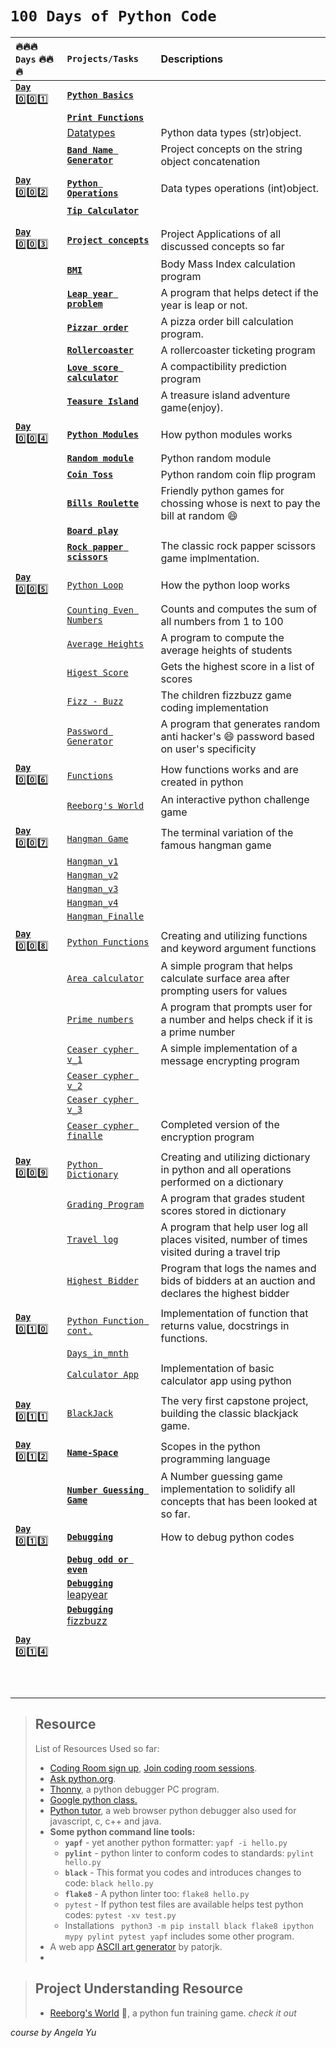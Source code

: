 # `100 Days of Python Code`

|   :fire::fire::fire:  `Days`    :fire::fire::fire:            |       `Projects/Tasks`             |                    Descriptions                            |
| :--------------------------------------- | :------------------------------- | :--------------------------------------------------------- |
| [**`Day`** :zero::zero::one:](Day1of100)|[**`Python Basics`**](Day1of100/data_type.py)|       |
|          | [**`Print Functions`**](Day1of100/print.py)  |            |
|   | [Datatypes](Day1of100/data_type.py)  | Python data types (str)object.  |
|           |[**`Band Name Generator`**](Day1of100/bandname_generator.py)|  Project concepts on the string object concatenation    |
||||
| [**`Day`** :zero::zero::two:](Day2of100/) | [**`Python Operations`**](Day2of100/operations.py)| Data types operations (int)object.    |
|       | [**`Tip Calculator`**](Day2of100/tip_calculator.py)|                 |
|       |                               |                               |
||||
| [**`Day`** :zero::zero::three:](Day3of100/)  |[**`Project concepts`**](Day3of100/)  | Project Applications of all discussed concepts so far  |
|     | [**`BMI`**](Day3of100/BMIv2.py) | Body Mass Index calculation program    |
|   | [**`Leap year problem`**](Day3of100/leapyear_problem.py)  | A program that helps detect if the year is leap or not.  |
|   | [**`Pizzar order`**](Day3of100/pizzar_order.py)  | A pizza order bill calculation program.  |
|   | [**`Rollercoaster`**](Day3of100/rollercoaster.py)  | A rollercoaster ticketing program  |
|   |  [**`Love score calculator`**]() | A compactibility prediction program  |
|   | [**`Teasure Island`**](Day3of100/treasure_island.py)  | A treasure island adventure game(enjoy).  |
||||
| [**`Day`** :zero::zero::four:](Day4of100/)   |    [**`Python Modules`**](Day4of100/my_module.py)| How python modules works   |
|       |   [**`Random module`**](Day4of100/random_mod.py) | Python random module  |
|   | [**`Coin Toss`**](Day4of100/coin_toss.py)  | Python random coin flip program  |
|   | [**`Bills Roulette`**](Day4of100/bills_roulette.py)  | Friendly python games for chossing whose is next to pay the bill at random :smile:  |
|   | [**`Board play`**](Day4of100/board_play.py)  |  |
|   | [**`Rock papper scissors`**](Day4of100/rock_papper_scissors.py)|The classic rock papper scissors game implmentation.  |
||||
| [**`Day`** :zero::zero::five:](Day5of100/)  |  [`Python Loop`](Day5of100/loops.py)  |   How the python loop works   |
|   | [`Counting Even Numbers`](Day5of100/count_evens.py)  |  Counts and computes the sum of all numbers from 1 to 100   |
|       | [`Average Heights`](Day5of100/avrg_heights.py)  |  A program to compute the average heights of students |
|       |   [`Higest Score`](Day5of100/highest_score.py)  |  Gets the highest score in a list of scores|
|       |   [`Fizz - Buzz`](Day5of100/fizzbuzz.py)| The children fizzbuzz game coding implementation  |
|       | [`Password Generator`](Day5of100/py_password_generator.py)  | A program that generates random anti hacker's :smile: password based on user's specificity|
|                   |                           |                                |
| [**`Day`** :zero::zero::six:](Day6of100/)  |  [`Functions`](Day6of100/functions.py)   |  How functions works and are created in python  |
|               |   [`Reeborg's World`](Day6of100/reeborgs_world.md)    |     An interactive python challenge game    |
|                   |                           |                               |
| [**`Day`** :zero::zero::seven:](Day7of100/)  |    [`Hangman Game`](Day7of100/)            | The terminal variation of the famous hangman game  |
|               |    [`Hangman_v1`](Day7of100/hangman_one.py)       |                                          |
|               |   [`Hangman_v2`](Day7of100/hangman_two.py)        |                                          |
|               |  [`Hangman_v3`](Day7of100/hangman_three.py)       |                                          |
|               |   [`Hangman_v4`](Day7of100/hangman_four.py)       |                                          |
|               |   [`Hangman_Finalle`](Day7of100/hangman_five.py)       |                                          |
|               |                                                   |                                          |     
| [**`Day`** :zero::zero::eight:](Day8of100/)  |[`Python Functions`](Day8of100/functions.py)| Creating and utilizing functions and keyword argument functions     |
|       | [`Area calculator`](Day8of100/area_calculator.py)  | A simple program that helps calculate surface area after prompting users for values |
|       | [`Prime numbers`](Day8of100/prime_numbers.py)  |  A program that prompts user for a number and helps check if it is a prime number  |
|       | [`Ceaser cypher v_1`](Day8of100/ceaser_cypher.py) | A simple implementation of a message encrypting program |
|       | [`Ceaser cypher v_2`](Day8of100/ceaser_cypher_2.py)  ||
|       | [`Ceaser cypher v_3`](Day8of100/ceaser_cypher_3.py)  ||
|       | [`Ceaser cypher finalle`](Day8of100/ceaser_de_cypher_finale.py)  |  Completed version of the encryption program  |
||||
|[**`Day`** :zero::zero::nine:](Day9of100) | [`Python Dictionary`](Day9of100/dictionary.py) |Creating and utilizing dictionary in python and all operations performed on a dictionary |
|       |[`Grading Program`](Day9of100/grading_program.py)  |A program that grades student scores stored in dictionary|
|       |[`Travel log`](Day9of100/travel_log.py)  | A program that help user log all places visited, number of times visited during a travel trip|
|   | [`Highest Bidder`](Day9of100/highest_bidder.py)|  Program that logs the names and bids of bidders at an auction and declares the highest bidder  |
||||
| [**`Day`** :zero::one::zero:](Day10of100/ )  | [`Python Function cont.`](Day10_of_100/function_cont.py )  | Implementation of function that returns value, docstrings in functions. |
|   | [`Days_in_mnth`](Day10_of_100/days_in_mth.py)  |   |
|   | [`Calculator App`](Day10_of_100/calculator.py)| Implementation of basic calculator app using python  |
||||
|  [**`Day`** :zero::one::one:](Day11_of_100/) | [`BlackJack`](Day11_of_100/black_jack.py) | The very first capstone project, building the classic blackjack game. |
|   |   ||
| [**`Day`** :zero::one::two:]()  |  [**`Name-Space`**](Day12_of_100/namespace.py)| Scopes in the python programming language   |
|   | [**`Number Guessing Game`**](Day12_of_100/number_guessing_game.py )| A Number guessing game implementation to solidify all concepts that has been looked at so far. |
| [**`Day`** :zero::one::three:](Day13_of_100/)  | [**`Debugging`**](Day13_of_100/debugging.py)|  How to debug python codes   |
|   | [**`Debug odd or even`**](Day13_of_100/debug_odd_or_even.py)  |   |
|   | [**`Debugging`**](Day13_of_100/debug_leapyear.py) [leapyear](Day3of100/leapyear_problem.py)  ||
|   | [**`Debugging`**](Day13_of_100/debug_fizzbuzz.py) [fizzbuzz](Day5of100/fizzbuzz.py/) |   |
||||
|[**`Day`** :zero::one::four:](Day14_of_100/) |  | |
||||
||||
||||
||||
||||
||||
||||
||||
||||



> ## Resource
> List of Resources Used so far:  
> - [Coding Room sign up](https://app.codingrooms.com/), [Join coding room sessions](https://app.codingrooms.com/management/courses/join-by-code/4J6slZE6).  
> - [Ask python.org](https://www.askpython.com/).  
> - [Thonny](https://thonny.org/), a python debugger PC program.  
> - [Google python class.](https://developers.google.com/edu/python/)  
> - [Python tutor](https://pythontutor.com), a web browser python debugger also used for javascript, c, c++ and java.  
> - **Some python command line tools:**  
>   - **`yapf`** - yet another python formatter: `yapf -i hello.py`  
>   - **`pylint`** - python linter to conform codes to standards: `pylint hello.py`  
>   - **`black`**  - This format you codes and introduces changes to code: `black hello.py`
>   - **`flake8`**  - A python linter too: `flake8 hello.py`
>   - `pytest` - If python test files are available helps test python codes: `pytest -xv test.py`  
>   - Installations ` python3 -m pip install black flake8 ipython mypy pylint pytest yapf` includes some other program.  
> - A web app [ASCII art generator](http://patorjk.com/software/taag/#p=display&f=Graffiti&t=Type%20Something%20) by patorjk.  
> - 



> ## Project Understanding Resource
> - [Reeborg's World](https://reeborg.ca/reeborg.html?lang=en&mode=python&menu=worlds%2Fmenus%2Freeborg_intro_en.json&name=Alone&url=worlds%2Ftutorial_en%2Falone.json) :robot:, a python fun training game. *check it out*  
> 






*course by Angela Yu*
